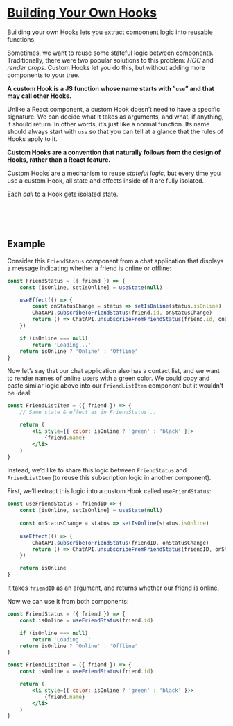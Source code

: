 # [Building Your Own Hooks](https://reactjs.org/docs/hooks-custom.html)

Building your own Hooks lets you extract component logic into reusable functions.

Sometimes, we want to reuse some stateful logic between components. Traditionally, there were two popular solutions to this problem: *HOC* and *render props*. Custom Hooks let you do this, but without adding more components to your tree.

**A custom Hook is a JS function whose name starts with ”`use`” and that may call other Hooks.**

Unlike a React component, a custom Hook doesn’t need to have a specific signature. We can decide what it takes as arguments, and what, if anything, it should return. In other words, it’s just like a normal function. Its name should always start with `use` so that you can tell at a glance that the rules of Hooks apply to it.

**Custom Hooks are a convention that naturally follows from the design of Hooks, rather than a React feature.**

Custom Hooks are a mechanism to reuse *stateful logic*, but every time you use a custom Hook, all state and effects inside of it are fully isolated.

Each *call* to a Hook gets isolated state.



<br />
<br />
<br />



## Example

Consider this `FriendStatus` component from a chat application that displays a message indicating whether a friend is online or offline:

```jsx
const FriendStatus = ({ friend }) => {
    const [isOnline, setIsOnline] = useState(null)

    useEffect(() => {
        const onStatusChange = status => setIsOnline(status.isOnline)
        ChatAPI.subscribeToFriendStatus(friend.id, onStatusChange)
        return () => ChatAPI.unsubscribeFromFriendStatus(friend.id, onStatusChange)
    })

    if (isOnline === null)
        return 'Loading...'
    return isOnline ? 'Online' : 'Offline'
}
```

Now let’s say that our chat application also has a contact list, and we want to render names of online users with a green color. We could copy and paste similar logic above into our `FriendListItem` component but it wouldn’t be ideal:

```jsx
const FriendListItem = ({ friend }) => {
    // Same state & effect as in FriendStatus...

    return (
        <li style={{ color: isOnline ? 'green' : 'black' }}>
            {friend.name}
        </li>
    )
}
```

Instead, we’d like to share this logic between `FriendStatus` and `FriendListItem` (to reuse this subscription logic in another component).

First, we’ll extract this logic into a custom Hook called `useFriendStatus`:

```jsx
const useFriendStatus = friendID => {
    const [isOnline, setIsOnline] = useState(null)
    
    const onStatusChange = status => setIsOnline(status.isOnline)
    
    useEffect(() => {
        ChatAPI.subscribeToFriendStatus(friendID, onStatusChange)
        return () => ChatAPI.unsubscribeFromFriendStatus(friendID, onStatusChange)
    })

    return isOnline
}
```

It takes `friendID` as an argument, and returns whether our friend is online.

Now we can use it from both components:

```jsx
const FriendStatus = ({ friend }) => {
    const isOnline = useFriendStatus(friend.id)

    if (isOnline === null)
        return 'Loading...'
    return isOnline ? 'Online' : 'Offline'
}

const FriendListItem = ({ friend }) => {
    const isOnline = useFriendStatus(friend.id)

    return (
        <li style={{ color: isOnline ? 'green' : 'black' }}>
            {friend.name}
        </li>
    )
}
```
